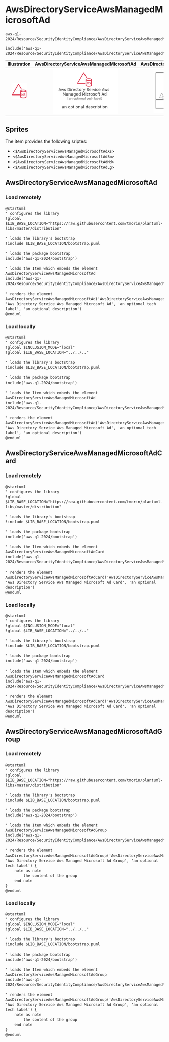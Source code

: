 # AwsDirectoryServiceAwsManagedMicrosoftAd


```text
aws-q1-2024/Resource/SecurityIdentityCompliance/AwsDirectoryServiceAwsManagedMicrosoftAd
```

```text
include('aws-q1-2024/Resource/SecurityIdentityCompliance/AwsDirectoryServiceAwsManagedMicrosoftAd')
```



| Illustration | AwsDirectoryServiceAwsManagedMicrosoftAd | AwsDirectoryServiceAwsManagedMicrosoftAdCard | AwsDirectoryServiceAwsManagedMicrosoftAdGroup |
| :---: | :---: | :---: | :---: |
| ![illustration for Illustration](../../../aws-q1-2024/Resource/SecurityIdentityCompliance/AwsDirectoryServiceAwsManagedMicrosoftAd.png) | ![illustration for AwsDirectoryServiceAwsManagedMicrosoftAd](../../../aws-q1-2024/Resource/SecurityIdentityCompliance/AwsDirectoryServiceAwsManagedMicrosoftAd.Local.png) | ![illustration for AwsDirectoryServiceAwsManagedMicrosoftAdCard](../../../aws-q1-2024/Resource/SecurityIdentityCompliance/AwsDirectoryServiceAwsManagedMicrosoftAdCard.Local.png) | ![illustration for AwsDirectoryServiceAwsManagedMicrosoftAdGroup](../../../aws-q1-2024/Resource/SecurityIdentityCompliance/AwsDirectoryServiceAwsManagedMicrosoftAdGroup.Local.png) |



## Sprites
The item provides the following sriptes:

- `<$AwsDirectoryServiceAwsManagedMicrosoftAdXs>`
- `<$AwsDirectoryServiceAwsManagedMicrosoftAdSm>`
- `<$AwsDirectoryServiceAwsManagedMicrosoftAdMd>`
- `<$AwsDirectoryServiceAwsManagedMicrosoftAdLg>`





## AwsDirectoryServiceAwsManagedMicrosoftAd

### Load remotely
```plantuml
@startuml
' configures the library
!global $LIB_BASE_LOCATION="https://raw.githubusercontent.com/tmorin/plantuml-libs/master/distribution"

' loads the library's bootstrap
!include $LIB_BASE_LOCATION/bootstrap.puml

' loads the package bootstrap
include('aws-q1-2024/bootstrap')

' loads the Item which embeds the element AwsDirectoryServiceAwsManagedMicrosoftAd
include('aws-q1-2024/Resource/SecurityIdentityCompliance/AwsDirectoryServiceAwsManagedMicrosoftAd')

' renders the element
AwsDirectoryServiceAwsManagedMicrosoftAd('AwsDirectoryServiceAwsManagedMicrosoftAd', 'Aws Directory Service Aws Managed Microsoft Ad', 'an optional tech label', 'an optional description')
@enduml
```

### Load locally
```plantuml
@startuml
' configures the library
!global $INCLUSION_MODE="local"
!global $LIB_BASE_LOCATION="../../.."

' loads the library's bootstrap
!include $LIB_BASE_LOCATION/bootstrap.puml

' loads the package bootstrap
include('aws-q1-2024/bootstrap')

' loads the Item which embeds the element AwsDirectoryServiceAwsManagedMicrosoftAd
include('aws-q1-2024/Resource/SecurityIdentityCompliance/AwsDirectoryServiceAwsManagedMicrosoftAd')

' renders the element
AwsDirectoryServiceAwsManagedMicrosoftAd('AwsDirectoryServiceAwsManagedMicrosoftAd', 'Aws Directory Service Aws Managed Microsoft Ad', 'an optional tech label', 'an optional description')
@enduml
```

## AwsDirectoryServiceAwsManagedMicrosoftAdCard

### Load remotely
```plantuml
@startuml
' configures the library
!global $LIB_BASE_LOCATION="https://raw.githubusercontent.com/tmorin/plantuml-libs/master/distribution"

' loads the library's bootstrap
!include $LIB_BASE_LOCATION/bootstrap.puml

' loads the package bootstrap
include('aws-q1-2024/bootstrap')

' loads the Item which embeds the element AwsDirectoryServiceAwsManagedMicrosoftAdCard
include('aws-q1-2024/Resource/SecurityIdentityCompliance/AwsDirectoryServiceAwsManagedMicrosoftAd')

' renders the element
AwsDirectoryServiceAwsManagedMicrosoftAdCard('AwsDirectoryServiceAwsManagedMicrosoftAdCard', 'Aws Directory Service Aws Managed Microsoft Ad Card', 'an optional description')
@enduml
```

### Load locally
```plantuml
@startuml
' configures the library
!global $INCLUSION_MODE="local"
!global $LIB_BASE_LOCATION="../../.."

' loads the library's bootstrap
!include $LIB_BASE_LOCATION/bootstrap.puml

' loads the package bootstrap
include('aws-q1-2024/bootstrap')

' loads the Item which embeds the element AwsDirectoryServiceAwsManagedMicrosoftAdCard
include('aws-q1-2024/Resource/SecurityIdentityCompliance/AwsDirectoryServiceAwsManagedMicrosoftAd')

' renders the element
AwsDirectoryServiceAwsManagedMicrosoftAdCard('AwsDirectoryServiceAwsManagedMicrosoftAdCard', 'Aws Directory Service Aws Managed Microsoft Ad Card', 'an optional description')
@enduml
```

## AwsDirectoryServiceAwsManagedMicrosoftAdGroup

### Load remotely
```plantuml
@startuml
' configures the library
!global $LIB_BASE_LOCATION="https://raw.githubusercontent.com/tmorin/plantuml-libs/master/distribution"

' loads the library's bootstrap
!include $LIB_BASE_LOCATION/bootstrap.puml

' loads the package bootstrap
include('aws-q1-2024/bootstrap')

' loads the Item which embeds the element AwsDirectoryServiceAwsManagedMicrosoftAdGroup
include('aws-q1-2024/Resource/SecurityIdentityCompliance/AwsDirectoryServiceAwsManagedMicrosoftAd')

' renders the element
AwsDirectoryServiceAwsManagedMicrosoftAdGroup('AwsDirectoryServiceAwsManagedMicrosoftAdGroup', 'Aws Directory Service Aws Managed Microsoft Ad Group', 'an optional tech label') {
    note as note
        the content of the group
    end note
}
@enduml
```

### Load locally
```plantuml
@startuml
' configures the library
!global $INCLUSION_MODE="local"
!global $LIB_BASE_LOCATION="../../.."

' loads the library's bootstrap
!include $LIB_BASE_LOCATION/bootstrap.puml

' loads the package bootstrap
include('aws-q1-2024/bootstrap')

' loads the Item which embeds the element AwsDirectoryServiceAwsManagedMicrosoftAdGroup
include('aws-q1-2024/Resource/SecurityIdentityCompliance/AwsDirectoryServiceAwsManagedMicrosoftAd')

' renders the element
AwsDirectoryServiceAwsManagedMicrosoftAdGroup('AwsDirectoryServiceAwsManagedMicrosoftAdGroup', 'Aws Directory Service Aws Managed Microsoft Ad Group', 'an optional tech label') {
    note as note
        the content of the group
    end note
}
@enduml
```

